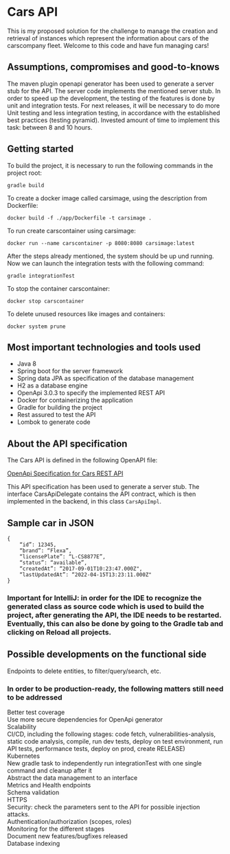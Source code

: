 # Cars API

This is my proposed solution for the challenge to manage the creation and retrieval of instances which represent the information about cars of the carscompany fleet.
Welcome to this code and have fun managing cars!

## Assumptions, compromises and good-to-knows

The maven plugin openapi generator has been used to generate a server stub for the API.
The server code implements the mentioned server stub.
In order to speed up the development, the testing of the features is done by unit and integration tests. For next releases, it will be necessary to do more Unit testing and less integration testing, in accordance with the established best practices (testing pyramid).
Invested amount of time to implement this task: between 8 and 10 hours.

## Getting started

To build the project, it is necessary to run the following commands in the project root:

```
gradle build
```

To create a docker image called carsimage, using the description from Dockerfile:
```
docker build -f ./app/Dockerfile -t carsimage .
```

To run create carscontainer using carsimage:
```
docker run --name carscontainer -p 8080:8080 carsimage:latest
```

After the steps already mentioned, the system should be up und running. Now we can launch the integration tests with the following command:

```
gradle integrationTest
```

To stop the container carscontainer:
```
docker stop carscontainer
```

To delete unused resources like images and containers:
```
docker system prune
```

## Most important technologies and tools used

- Java 8
- Spring boot for the server framework
- Spring data JPA as specification of the database management
- H2 as a database engine
- OpenApi 3.0.3 to specify the implemented REST API
- Docker for containerizing the application
- Gradle for building the project
- Rest assured to test the API
- Lombok to generate code

## About the API specification

The Cars API is defined in the following OpenAPI file:

[OpenApi Specification for Cars REST API](src/main/resources/cars-api-v1.yaml)

This API specification has been used to generate a server stub. The interface CarsApiDelegate
contains the API contract, which is then implemented in the backend, in this class ```CarsApiImpl```.

## Sample car in JSON

```
{
    “id”: 12345,
    “brand”: “Flexa”,
    “licensePlate”: “L-CS8877E”,
    “status”: “available”,
    “createdAt”: “2017-09-01T10:23:47.000Z",
    “lastUpdatedAt”: “2022-04-15T13:23:11.000Z"
}
```

### Important for IntelliJ: in order for the IDE to recognize the generated class as source code which is used to build the project, after generating the API, the IDE needs to be restarted. Eventually, this can also be done by going to the Gradle tab and clicking on Reload all projects.

## Possible developments on the functional side

Endpoints to delete entities, to filter/query/search, etc.

### In order to be production-ready, the following matters still need to be addressed
Better test coverage  
Use more secure dependencies for OpenApi generator  
Scalability  
CI/CD, including the following stages: code fetch, vulnerabilities-analysis, static code analysis, compile, run dev tests, deploy on test environment, run API tests, performance tests, deploy on prod, create RELEASE)    
Kubernetes  
New gradle task to independently run integrationTest with one single command and cleanup after it  
Abstract the data management to an interface  
Metrics and Health endpoints  
Schema validation  
HTTPS  
Security: check the parameters sent to the API for possible injection attacks.    
Authentication/authorization (scopes, roles)  
Monitoring for the different stages  
Document new features/bugfixes released    
Database indexing  
